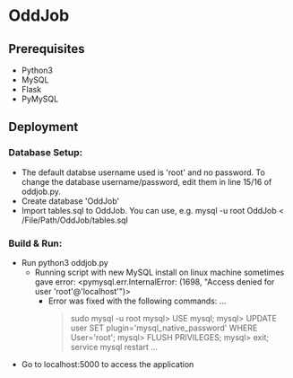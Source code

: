 # OddJob

## Prerequisites
* Python3
* MySQL
* Flask
* PyMySQL
   <pip3 install pymysql>

## Deployment

### Database Setup:
* The default databse username used is 'root' and no password. To change the database username/password, edit them in line 15/16 of oddjob.py.
* Create database 'OddJob'
* Import tables.sql to OddJob. You can use, e.g. mysql -u root OddJob < /File/Path/OddJob/tables.sql

### Build & Run:
* Run python3 oddjob.py
    * Running script with new MySQL install on linux machine sometimes gave error:
        <pymysql.err.InternalError: (1698, "Access denied for user 'root'@'localhost'")>
        * Error was fixed with the following commands:
            ...
            > sudo mysql -u root
            mysql> USE mysql;
            mysql> UPDATE user SET plugin='mysql_native_password' WHERE User='root';
            mysql> FLUSH PRIVILEGES;
            mysql> exit;
            > service mysql restart
            ...
* Go to localhost:5000 to access the application
